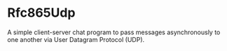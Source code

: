 # Rfc865Udp
A simple client-server chat program to pass messages asynchronously to one another via User Datagram Protocol (UDP).

